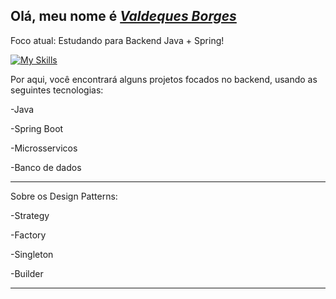 <h2> Olá, meu nome é <a href="https://www.linkedin.com/in/valdequesjunior/"><i>Valdeques Borges</i></a></h2>

Foco atual: Estudando para Backend Java + Spring!

[![My Skills](https://skillicons.dev/icons?i=java,spring,mysql,mongodb)](https://skillicons.dev)

Por aqui, você encontrará alguns projetos focados no backend, usando as seguintes tecnologias:
<p>-Java</p> 
<p>-Spring Boot</p>
<p>-Microsservicos</p>
<p>-Banco de dados </p>
<hr>

Sobre os Design Patterns:
<p>-Strategy</p>
<p>-Factory</p>
<p>-Singleton</p>
<p>-Builder</p>

<hr>
